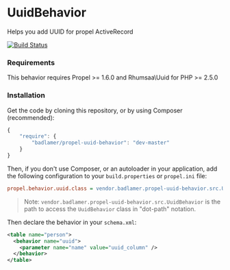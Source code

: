 UuidBehavior
============

Helps you add UUID for propel ActiveRecord

[![Build Status](https://travis-ci.org/badlamer/UuidBehavior.png)](https://travis-ci.org/badlamer/UuidBehavior)


### Requirements

This behavior requires Propel >= 1.6.0 and  Rhumsaa\Uuid for PHP >= 2.5.0

### Installation

Get the code by cloning this repository, or by using Composer (recommended):

```javascript
{
    "require": {
        "badlamer/propel-uuid-behavior": "dev-master"
    }
}
```

Then, if you don't use Composer, or an autoloader in your application, add the
following configuration to your `build.properties` or `propel.ini` file:

```ini
propel.behavior.uuid.class = vendor.badlamer.propel-uuid-behavior.src.UuidBehavior
```

> Note: `vendor.badlamer.propel-uuid-behavior.src.UuidBehavior` is the path to access the `UuidBehavior` class in "dot-path" notation.


Then declare the behavior in your `schema.xml`:

```xml
<table name="person">
  <behavior name="uuid">
    <parameter name="name" value="uuid_column" />
  </behavior>
</table>
```
